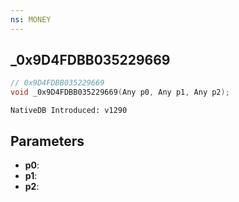 ```yaml
---
ns: MONEY
---
```

## _0x9D4FDBB035229669

```c
// 0x9D4FDBB035229669
void _0x9D4FDBB035229669(Any p0, Any p1, Any p2);
```

```
NativeDB Introduced: v1290
```

## Parameters
* **p0**:
* **p1**:
* **p2**:

